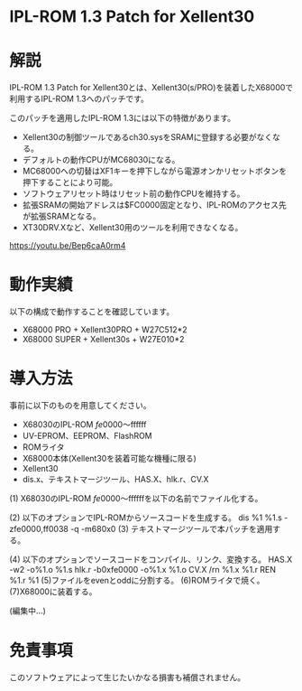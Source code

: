 # IPL-ROM 1.3 Patch for Xellent30

# 解説
IPL-ROM 1.3 Patch for Xellent30とは、Xellent30(s/PRO)を装着したX68000で利用するIPL-ROM 1.3へのパッチです。

このパッチを適用したIPL-ROM 1.3には以下の特徴があります。
* Xellent30の制御ツールであるch30.sysをSRAMに登録する必要がなくなる。
* デフォルトの動作CPUがMC68030になる。
* MC68000への切替はXF1キーを押下しながら電源オンかリセットボタンを押下することにより可能。
* ソフトウェアリセット時はリセット前の動作CPUを維持する。
* 拡張SRAMの開始アドレスは$FC0000固定となり、IPL-ROMのアクセス先が拡張SRAMとなる。
* XT30DRV.Xなど、Xellent30用のツールを利用できなくなる。

https://youtu.be/Bep6caA0rm4

# 動作実績
以下の構成で動作することを確認しています。
* X68000 PRO + Xellent30PRO + W27C512*2
* X68000 SUPER + Xellent30s + W27E010*2

# 導入方法
事前に以下のものを用意してください。
* X68030のIPL-ROM $fe0000～$ffffff
* UV-EPROM、EEPROM、FlashROM
* ROMライタ
* X68000本体(Xellent30を装着可能な機種に限る)
* Xellent30
* dis.x、テキストマージツール、HAS.X、hlk.r、CV.X

(1) X68030のIPL-ROM $fe0000～$ffffffを以下の名前でファイル化する。

(2) 以下のオプションでIPL-ROMからソースコードを生成する。
dis %1 %1.s -zfe0000,ff0038 -q -m680x0
(3) テキストマージツールで本パッチを適用する。

(4) 以下のオプションでソースコードをコンパイル、リンク、変換する。
HAS.X -w2 -o%1.o %1.s
hlk.r -b0xfe0000 -o%1.x %1.o
CV.X /rn %1.x %1.r
REN %1.r %1
(5)ファイルをevenとoddに分割する。
(6)ROMライタで焼く。
(7)X68000に装着する。

(編集中...)

# 免責事項
このソフトウェアによって生じたいかなる損害も補償されません。
